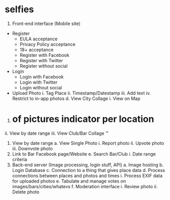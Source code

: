 selfies
=======


1.	Front-end interface (Mobile site)
  -	Register
    *	EULA acceptance
    * Privacy Policy acceptance
    *	18+ acceptance
    * Register with Facebook
    *	Register with Twitter
    *	Register without social
  -	Login
    *	Login with Facebook
    *	Login with Twitter
    *	Login without social
  - Upload Photo
i.	Tag Place
ii.	Timestamp/Datestamp
iii.	Add text
iv.	Restrict to in-app photos
d.	View City Collage
i.	View on Map
1.	# of pictures indicator per location
ii.	View by date range
iii.	View Club/Bar Collage ™
1.	View by date range
a.	View Single Photo
i.	Report photo
ii.	Upvote photo
iii.	Downvote photo
2.	Link to Bar Facebook page/Website
e.	Search Bar/Club
i.	Date range criteria
2.	Back-end server (Image processing, login stuff, API)
a.	Image hosting
b.	Login Database
c.	Connection to a thing that gives place data
d.	Process connections between places and photos and times
i.	Process EXIF data for uploaded photos
e.	Tabulate and manage votes on images/bars/cities/whatevs
f.	Moderation interface
i.	Review photo
ii.	Delete photo
